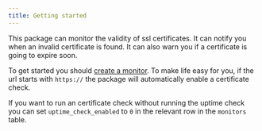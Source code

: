 ```yaml
---
title: Getting started
---
```


This package can monitor the validity of ssl certificates. It can notify you when an invalid certificate is found. It can also warn you if a certificate is going to expire soon.

To get started you should [create a monitor](https://docs.spatie.be/laravel-uptime-monitor/v2/monitoring-uptime/getting-started#creating-your-first-monitor). To make life easy for you, if the url starts with `https://` the package will automatically enable a certificate check.

If you want to run an certificate check without running the uptime check you can set `uptime_check_enabled` to `0` in the relevant row in the `monitors` table.
